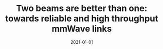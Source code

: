 ---
title: "Two beams are better than one: towards reliable and high throughput mmWave links"
collection: publications
permalink: /publication/2021-01-01-Two-beams-are-better-than-one-towards-reliable-and-high-throughput-mmWave-links
date: 2021-01-01
venue: ' ACM SIGCOMM 2021 '
link: 'https://doi.org/10.1145/2486001'
paperurl: '/files/papers/sigcomm21-mmreliable.pdf'
citation: ' IK Jain,  R Subbaraman,  D Bharadia, '
---